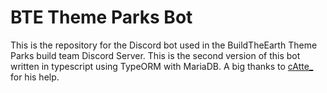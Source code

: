 # BTE Theme Parks Bot

This is the repository for the Discord bot used in the BuildTheEarth Theme Parks build team Discord Server.
This is the second version of this bot written in typescript using TypeORM with MariaDB.
A big thanks to [cAtte\_](https://github.com/cAttte) for his help.
